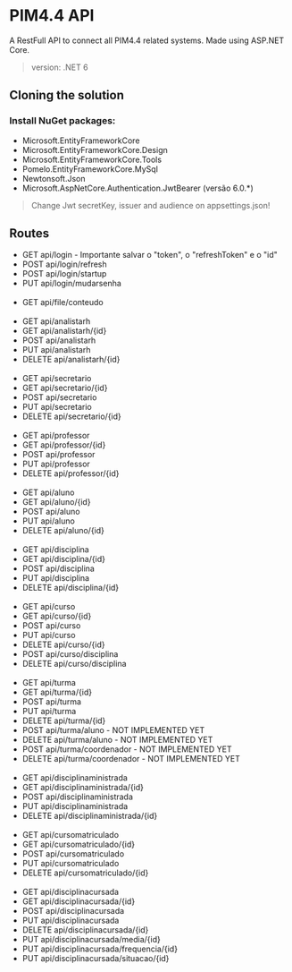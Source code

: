 ﻿# PIM4.4 API
A RestFull API to connect all PIM4.4 related systems. Made using ASP.NET Core.
> version: .NET 6


## Cloning the solution
### Install NuGet packages:
* Microsoft.EntityFrameworkCore
* Microsoft.EntityFrameworkCore.Design
* Microsoft.EntityFrameworkCore.Tools
* Pomelo.EntityFrameworkCore.MySql
* Newtonsoft.Json
* Microsoft.AspNetCore.Authentication.JwtBearer (versão 6.0.*)

> Change Jwt secretKey, issuer and audience on appsettings.json!

## Routes
* GET api/login - Importante salvar o "token", o "refreshToken" e o "id"
* POST api/login/refresh
* POST api/login/startup
* PUT api/login/mudarsenha
\
&nbsp;
* GET api/file/conteudo
\
&nbsp;
* GET api/analistarh
* GET api/analistarh/{id}
* POST api/analistarh
* PUT api/analistarh
* DELETE api/analistarh/{id}
\
&nbsp;
* GET api/secretario
* GET api/secretario/{id}
* POST api/secretario
* PUT api/secretario
* DELETE api/secretario/{id}
\
&nbsp;
* GET api/professor
* GET api/professor/{id}
* POST api/professor
* PUT api/professor
* DELETE api/professor/{id}
\
&nbsp;
* GET api/aluno
* GET api/aluno/{id}
* POST api/aluno
* PUT api/aluno
* DELETE api/aluno/{id}
\
&nbsp;
* GET api/disciplina
* GET api/disciplina/{id}
* POST api/disciplina
* PUT api/disciplina
* DELETE api/disciplina/{id}
\
&nbsp;
* GET api/curso
* GET api/curso/{id}
* POST api/curso
* PUT api/curso
* DELETE api/curso/{id}
* POST api/curso/disciplina
* DELETE api/curso/disciplina
\
&nbsp;
* GET api/turma
* GET api/turma/{id}
* POST api/turma
* PUT api/turma
* DELETE api/turma/{id}
* POST api/turma/aluno - NOT IMPLEMENTED YET
* DELETE api/turma/aluno - NOT IMPLEMENTED YET
* POST api/turma/coordenador - NOT IMPLEMENTED YET
* DELETE api/turma/coordenador - NOT IMPLEMENTED YET
\
&nbsp;
* GET api/disciplinaministrada
* GET api/disciplinaministrada/{id}
* POST api/disciplinaministrada
* PUT api/disciplinaministrada
* DELETE api/disciplinaministrada/{id}
\
&nbsp;
* GET api/cursomatriculado
* GET api/cursomatriculado/{id}
* POST api/cursomatriculado
* PUT api/cursomatriculado
* DELETE api/cursomatriculado/{id}
\
&nbsp;
* GET api/disciplinacursada
* GET api/disciplinacursada/{id}
* POST api/disciplinacursada
* PUT api/disciplinacursada
* DELETE api/disciplinacursada/{id}
* PUT api/disciplinacursada/media/{id}
* PUT api/disciplinacursada/frequencia/{id}
* PUT api/disciplinacursada/situacao/{id}